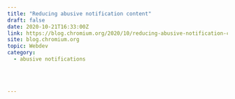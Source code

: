 ```yaml
---
title: "Reducing abusive notification content"
draft: false
date: 2020-10-21T16:33:00Z
link: https://blog.chromium.org/2020/10/reducing-abusive-notification-content.html?utm_medium=RSS&utm_source=hune
site: blog.chromium.org
topic: Webdev
category:
  - abusive notifications
  
   
  

---
```

